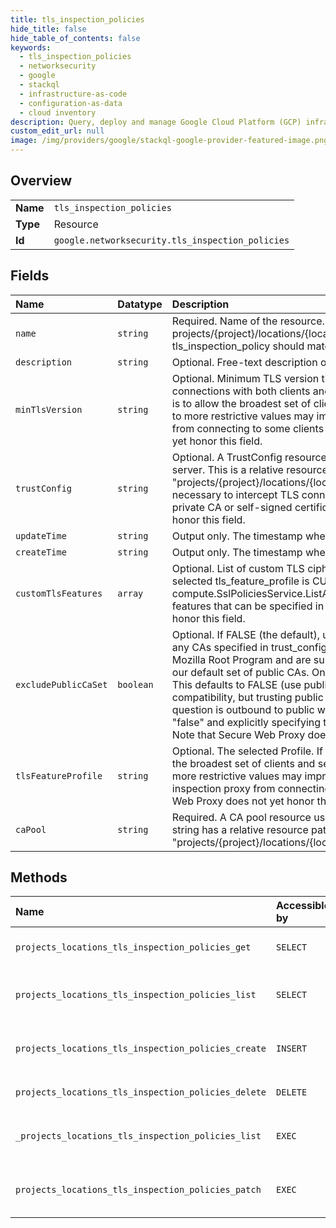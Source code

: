 ```yaml
---
title: tls_inspection_policies
hide_title: false
hide_table_of_contents: false
keywords:
  - tls_inspection_policies
  - networksecurity
  - google    
  - stackql
  - infrastructure-as-code
  - configuration-as-data
  - cloud inventory
description: Query, deploy and manage Google Cloud Platform (GCP) infrastructure and resources using SQL
custom_edit_url: null
image: /img/providers/google/stackql-google-provider-featured-image.png
---
```

  
    

## Overview
<table><tbody>
<tr><td><b>Name</b></td><td><code>tls_inspection_policies</code></td></tr>
<tr><td><b>Type</b></td><td>Resource</td></tr>
<tr><td><b>Id</b></td><td><code>google.networksecurity.tls_inspection_policies</code></td></tr>
</tbody></table>

## Fields
| Name | Datatype | Description |
|:-----|:---------|:------------|
| `name` | `string` | Required. Name of the resource. Name is of the form projects/&#123;project&#125;/locations/&#123;location&#125;/tlsInspectionPolicies/&#123;tls_inspection_policy&#125; tls_inspection_policy should match the pattern:(^[a-z]([a-z0-9-]&#123;0,61&#125;[a-z0-9])?$). |
| `description` | `string` | Optional. Free-text description of the resource. |
| `minTlsVersion` | `string` | Optional. Minimum TLS version that the firewall should use when negotiating connections with both clients and servers. If this is not set, then the default value is to allow the broadest set of clients and servers (TLS 1.0 or higher). Setting this to more restrictive values may improve security, but may also prevent the firewall from connecting to some clients or servers. Note that Secure Web Proxy does not yet honor this field. |
| `trustConfig` | `string` | Optional. A TrustConfig resource used when making a connection to the TLS server. This is a relative resource path following the form "projects/&#123;project&#125;/locations/&#123;location&#125;/trustConfigs/&#123;trust_config&#125;". This is necessary to intercept TLS connections to servers with certificates signed by a private CA or self-signed certificates. Note that Secure Web Proxy does not yet honor this field. |
| `updateTime` | `string` | Output only. The timestamp when the resource was updated. |
| `createTime` | `string` | Output only. The timestamp when the resource was created. |
| `customTlsFeatures` | `array` | Optional. List of custom TLS cipher suites selected. This field is valid only if the selected tls_feature_profile is CUSTOM. The compute.SslPoliciesService.ListAvailableFeatures method returns the set of features that can be specified in this list. Note that Secure Web Proxy does not yet honor this field. |
| `excludePublicCaSet` | `boolean` | Optional. If FALSE (the default), use our default set of public CAs in addition to any CAs specified in trust_config. These public CAs are currently based on the Mozilla Root Program and are subject to change over time. If TRUE, do not accept our default set of public CAs. Only CAs specified in trust_config will be accepted. This defaults to FALSE (use public CAs in addition to trust_config) for backwards compatibility, but trusting public root CAs is *not recommended* unless the traffic in question is outbound to public web servers. When possible, prefer setting this to "false" and explicitly specifying trusted CAs and certificates in a TrustConfig. Note that Secure Web Proxy does not yet honor this field. |
| `tlsFeatureProfile` | `string` | Optional. The selected Profile. If this is not set, then the default value is to allow the broadest set of clients and servers ("PROFILE_COMPATIBLE"). Setting this to more restrictive values may improve security, but may also prevent the TLS inspection proxy from connecting to some clients or servers. Note that Secure Web Proxy does not yet honor this field. |
| `caPool` | `string` | Required. A CA pool resource used to issue interception certificates. The CA pool string has a relative resource path following the form "projects/&#123;project&#125;/locations/&#123;location&#125;/caPools/&#123;ca_pool&#125;". |
## Methods
| Name | Accessible by | Required Params | Description |
|:-----|:--------------|:----------------|:------------|
| `projects_locations_tls_inspection_policies_get` | `SELECT` | `locationsId, projectsId, tlsInspectionPoliciesId` | Gets details of a single TlsInspectionPolicy. |
| `projects_locations_tls_inspection_policies_list` | `SELECT` | `locationsId, projectsId` | Lists TlsInspectionPolicies in a given project and location. |
| `projects_locations_tls_inspection_policies_create` | `INSERT` | `locationsId, projectsId` | Creates a new TlsInspectionPolicy in a given project and location. |
| `projects_locations_tls_inspection_policies_delete` | `DELETE` | `locationsId, projectsId, tlsInspectionPoliciesId` | Deletes a single TlsInspectionPolicy. |
| `_projects_locations_tls_inspection_policies_list` | `EXEC` | `locationsId, projectsId` | Lists TlsInspectionPolicies in a given project and location. |
| `projects_locations_tls_inspection_policies_patch` | `EXEC` | `locationsId, projectsId, tlsInspectionPoliciesId` | Updates the parameters of a single TlsInspectionPolicy. |
